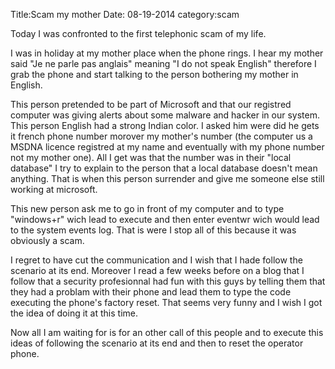 Title:Scam my mother
Date: 08-19-2014
category:scam

Today I was confronted to the first telephonic scam of my life.

I was in holiday at my mother place when the phone rings. I hear my mother said
"Je ne parle pas anglais" meaning "I do not speak English" therefore I grab the
phone and start talking to the person bothering my mother in English.

This person pretended to be part of Microsoft and that our registred computer
was giving alerts about some malware and hacker in our system. This person
English had a strong Indian color. I asked him were did he gets it french phone
number morover my mother's number (the computer us a MSDNA licence registred at
my name and eventually with my phone number not my mother one). All I get was
that the number was in their "local database" I try to explain to the person
that a local database doesn't mean anything. That is when this person surrender
and give me someone else still working at microsoft.

This new person ask me to go in front of my computer and to type "windows+r"
wich lead to execute and then enter eventwr wich would lead to the system events
log. That is were I stop all of this because it was obviously a scam.

I regret to have cut the communication and I wish that I hade follow the
scenario at its end. Moreover I read a few weeks before on a blog that I follow
that a security profesionnal had fun with this guys by telling them that they
had a problam with their phone and lead them to type the code executing the
phone's factory reset. That seems very funny and I wish I got the idea of doing
it at this time.

Now all I am waiting for is for an other call of this people and to execute this
ideas of following the scenario at its end and then to reset the operator phone.

